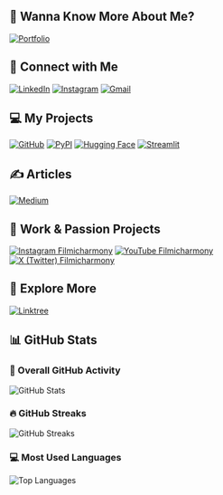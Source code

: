 ## 🧠 Wanna Know More About Me?

<a href="https://dkethan.github.io/kethandosapati.github.io/" target="_blank">
  <img src="https://img.shields.io/badge/Portfolio-000000?style=for-the-badge&logo=vercel&logoColor=white" alt="Portfolio" />
</a>

## 🤝 Connect with Me

<p>
  <a href="https://www.linkedin.com/in/kethan-dosapati/" target="_blank"><img src="https://img.shields.io/badge/LinkedIn-0A66C2?style=for-the-badge&logo=linkedin&logoColor=white" alt="LinkedIn" /></a>
  <a href="https://www.instagram.com/kethandosapati/" target="_blank"><img src="https://img.shields.io/badge/Instagram-8a3ab9?style=for-the-badge&logo=instagram&logoColor=white" alt="Instagram" /></a>
  <a href="mailto:kethandosapati@gmail.com" target="_blank"><img src="https://img.shields.io/badge/Gmail-B23121?style=for-the-badge&logo=gmail&logoColor=white" alt="Gmail" /></a>
</p>


## 💻 My Projects

<p>
  <a href="https://github.com/DKethan" target="_blank"><img src="https://img.shields.io/badge/GitHub-24292e?style=for-the-badge&logo=github&logoColor=white" alt="GitHub" /></a>
  <a href="https://pypi.org/user/dkethan/" target="_blank"><img src="https://img.shields.io/badge/PyPI-3775A9?style=for-the-badge&logo=pypi&logoColor=white" alt="PyPI" /></a>
  <a href="https://huggingface.co/DKethan" target="_blank"><img src="https://img.shields.io/badge/HuggingFace-FCC624?style=for-the-badge&logo=huggingface&logoColor=black" alt="Hugging Face" /></a>
  <a href="https://share.streamlit.io/user/dkethan" target="_blank"><img src="https://img.shields.io/badge/Streamlit-FF4B4B?style=for-the-badge&logo=streamlit&logoColor=white" alt="Streamlit" /></a>
</p>



## ✍️ Articles

<a href="https://medium.com/@kethandosapati" target="_blank">
  <img src="https://img.shields.io/badge/Medium-000000?style=for-the-badge&logo=medium&logoColor=white" alt="Medium" />
</a>

## 🎨 Work & Passion Projects

<p>
  <a href="https://www.instagram.com/filmicharmony/" target="_blank"><img src="https://img.shields.io/badge/Filmicharmony-E4405F?style=for-the-badge&logo=instagram&logoColor=white" alt="Instagram Filmicharmony" /></a>
  <a href="https://www.youtube.com/@filmicharmony" target="_blank"><img src="https://img.shields.io/badge/Filmicharmony-FF0000?style=for-the-badge&logo=youtube&logoColor=white" alt="YouTube Filmicharmony" /></a>
  <a href="https://x.com/filmicharmony" target="_blank"><img src="https://img.shields.io/badge/Filmicharmony-1DA1F2?style=for-the-badge&logo=x&logoColor=white" alt="X (Twitter) Filmicharmony" /></a>
</p>


## 🚀 Explore More

<a href="https://linktr.ee/kethandosapati" target="_blank">
  <img src="https://img.shields.io/badge/Linktree-2E8B57?style=for-the-badge&logo=linktree&logoColor=white" alt="Linktree" />
</a>

## 📊 GitHub Stats

<div align="left">

### 🔹 Overall GitHub Activity
<img src="https://github-readme-stats.vercel.app/api?username=DKethan&theme=github_dark&hide_border=true&include_all_commits=true&count_private=true" alt="GitHub Stats" />

### 🔥 GitHub Streaks
<img src="https://github-readme-streak-stats.herokuapp.com/?user=DKethan&theme=github_dark&hide_border=true" alt="GitHub Streaks" />

### 💻 Most Used Languages
<img src="https://github-readme-stats.vercel.app/api/top-langs/?username=DKethan&theme=github_dark&hide_border=true&layout=compact" alt="Top Languages" />

</div>
